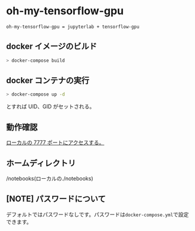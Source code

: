 # oh-my-tensorflow-gpu

```oh-my-tensorflow-gpu = jupyterlab + tensorflow-gpu```

## docker イメージのビルド

```bash
> docker-compose build
```

## docker コンテナの実行

```bash
> docker-compose up -d
```

とすれば UID、GID がセットされる。

## 動作確認

[ローカルの 7777 ポートにアクセスする。](http://localhost:7777)

## ホームディレクトリ

/notebooks(ローカルの./notebooks)

## [NOTE] パスワードについて

デフォルトではパスワードなしです。パスワードは`docker-compose.yml`で設定できます。
